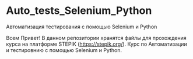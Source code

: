 # Auto_tests_Selenium_Python

Автоматизация тестирования с помощью Selenium и Python

Всем Привет! В данном репозитории хранятся файлы для прохождения курса на платформе STEPIK (https://stepik.org/). Курс по Автоматизации и тестировнию с помощью Selenium и Python.

